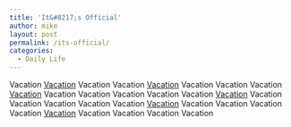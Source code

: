```yaml
---
title: 'It&#8217;s Official'
author: mike
layout: post
permalink: /its-official/
categories:
  - Daily Life
---
```

Vacation [Vacation][1] Vacation Vacation [Vacation][2] Vacation Vacation Vacation [Vacation][3] Vacation Vacation Vacation Vacation Vacation [Vacation][4] Vacation Vacation Vacation Vacation Vacation [Vacation][5] Vacation Vacation Vacation Vacation [Vacation][6] Vacation Vacation Vacation Vacation

 [1]: http://www.berlin.de
 [2]: http://www.gotland.se
 [3]: http://www.becks.com
 [4]: http://familyguy.com
 [5]: http://www.garlicandshots.com/
 [6]: http://www.amazon.co.uk/exec/obidos/ASIN/1416902139/ref=pd_nfy_fr_gw_nr/026-5032460-9305264